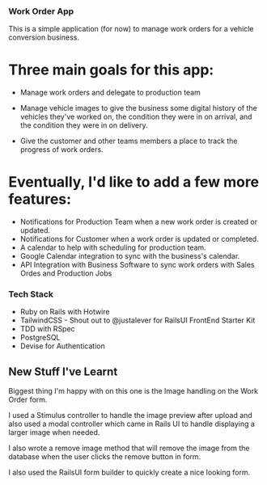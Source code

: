 ### Work Order App
This is a simple application (for now) to manage work orders for a vehicle conversion business.

# Three main goals for this app:
- Manage work orders and delegate to production team

- Manage vehicle images to give the business some digital history of the vehicles they've worked on, the condition they were in on arrival, and the condition they were in on delivery.

- Give the customer and other teams members a place to track the progress of work orders.

# Eventually, I'd like to add a few more features:
- Notifications for Production Team when a new work order is created or updated.
- Notifications for Customer when a work order is updated or completed.
- A calendar to help with scheduling for production team.
- Google Calendar integration to sync with the business's calendar.
- API Integration with Business Software to sync work orders with Sales Ordes and Production Jobs

### Tech Stack
- Ruby on Rails with Hotwire
- TailwindCSS - Shout out to @justalever for RailsUI FrontEnd Starter Kit
- TDD with RSpec
- PostgreSQL
- Devise for Authentication

## New Stuff I've Learnt
Biggest thing I'm happy with on this one is the Image handling on the Work Order form.

I used a Stimulus controller to handle the image preview after upload and also used a modal controller which came in Rails UI to handle displaying a larger image when needed.

I also wrote a remove image method that will remove the image from the database when the user clicks the remove button in form.

I also used the RailsUI form builder to quickly create a nice looking form.